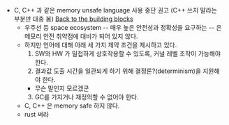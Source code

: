 * C, C++ 과 같은 memory unsafe language 사용 중단 권고 (C++ 쓰지 말라는 부분만 대충 봄)
[Back to the building blocks](https://www.whitehouse.gov/wp-content/uploads/2024/02/Final-ONCD-Technical-Report.pdf)
  * 우주선 등 space ecosystem -- 매우 높은 안전성과 정확성을 요구하는 -- 은 메모리 안전 취약점에 대비가 되어 있지 않다.
  * 하지만 언어에 대해 아래 세 가지 제약 조건을 제시하고 있다.
    1. SW와 HW 가 밀접하게 상호작용할 수 있도록, 커널 레벨 조작이 가능해야 한다.
    2. 결과값 도출 시간을 일관되게 하기 위해 결정론?(determinism)을 지원해야 한다.
      * 무슨 말인지 모르겠군
    3. GC를 가지거나 재정의할 수 없어야 한다.
  * C, C++ 은 memory safe 하지 않다.
  * rust 써라
